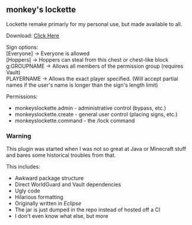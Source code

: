 monkey's lockette
-----------------

Lockette remake primarly for my personal use, but made available to all.

Download: [Click Here](https://github.com/mcmonkey4eva/monkeyslockette/raw/master/MonkeysLockette.jar)

Sign options:  
[Everyone]  -> Everyone is allowed  
[Hoppers]   -> Hoppers can steal from this chest or chest-like block  
g:GROUPNAME -> Allows all members of the permission group (requires Vault)  
PLAYERNAME  -> Allows the exact player specified. (Will accept partial names if the user's name is longer than the sign's length limit)  

Permissions:

- monkeyslockette.admin - administrative control (bypass, etc.)
- monkeyslockette.create - general user control (placing signs, etc.)
- monkeyslockette.command - the /lock command

### Warning

This plugin was started when I was not so great at Java or Minecraft stuff and bares some historical troubles from that.

This includes:

- Awkward package structure
- Direct WorldGuard and Vault dependencies
- Ugly code
- Hilarious formatting
- Originally written in *Eclipse*
- The jar is just dumped in the repo instead of hosted off a CI
- I don't even know what else, but more
